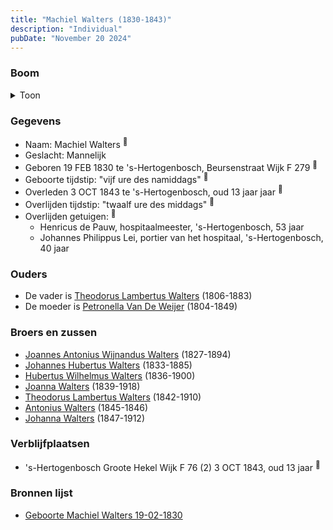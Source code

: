 ```yaml
---
title: "Machiel Walters (1830-1843)"
description: "Individual"
pubDate: "November 20 2024"
---
```


### Boom
<details><summary>Toon</summary>

![test](https://www.plantuml.com/plantuml/svg/ZP9FJm8n4CNl_HGJENWYMTXLMKBGeBlHH8L4eaVItOvifTkIJeaXXk_k8EkVg45lpVIzlj_Cz8o2z65L6q4BRPVIoneAMIxctgsiEdV6UGXUMk8hj45KMY6KsfS6TsUibs4DDTO5UjgLAA175zPB55zUBOqaWXS102Fd5VfffSk5HQB1e9RQ3eSGYuqGXp1vYoAnSnnCAtJA-HN1jToc13uzICCXT02Iu2gAebuFe9N5-L4-ueYNHur6RM3GBsIndXKk18Fz8NHEu2wRGASN7SFf5nKjLiRCf5MpqZkYmZ7LLfx2-7pAybuCXzI-v6WtHriuAYicRV0c63mRZ95mBorS83oWVaB_oPOoMpxAuYpUmzPDch0e-HVR4ToExrcUf7lO1lrdL4hR-TRHQHpTupUqdD6wARICdbTXpVpkcV4seXbdkzqeHDF3Pw5nSe6lEb4YtkDkP5anz_Vji0G-TloFBQMGPoC6ZQEVhVqvcBWPO_BhpiGPMiM__HK0)
</details>

### Gegevens
- Naam: Machiel Walters <sup><a href="../s00138/" style="text-decoration:none" title="Geboorte Machiel Walters 19-02-1830">:link:</a></sup>
- Geslacht: Mannelijk
- Geboren 19 FEB 1830 te 's-Hertogenbosch, Beursenstraat Wijk F 279 <sup><a href="../s00138/" style="text-decoration:none" title="Geboorte Machiel Walters 19-02-1830">:link:</a></sup>
- Geboorte tijdstip: "vijf ure des namiddags" <sup><a href="../s00138/" style="text-decoration:none" title="Geboorte Machiel Walters 19-02-1830">:link:</a></sup>
- Overleden 3 OCT 1843 te 's-Hertogenbosch, oud 13 jaar jaar <sup><a href="../s00142/" style="text-decoration:none" title="Overlijden Machiel Walters 03-10-1843">:link:</a></sup>
- Overlijden tijdstip: "twaalf ure des middags" <sup><a href="../s00142/" style="text-decoration:none" title="Overlijden Machiel Walters 03-10-1843">:link:</a></sup>
- Overlijden getuigen: <sup><a href="../s00142/" style="text-decoration:none" title="Overlijden Machiel Walters 03-10-1843">:link:</a></sup>
  - Henricus de Pauw, hospitaalmeester, \'s-Hertogenbosch, 53 jaar
  - Johannes Philippus Lei, portier van het hospitaal, \'s-Hertogenbosch, 40 jaar

### Ouders
- De vader is [Theodorus Lambertus Walters](../i00088/) (1806-1883)
- De moeder is [Petronella Van De Weijer](../i00089/) (1804-1849)

### Broers en zussen
- [Joannes Antonius Wijnandus Walters](../i00103/) (1827-1894)
- [Johannes Hubertus Walters](../i00079/) (1833-1885)
- [Hubertus Wilhelmus Walters](../i00105/) (1836-1900)
- [Joanna Walters](../i00106/) (1839-1918)
- [Theodorus Lambertus Walters](../i00107/) (1842-1910)
- [Antonius Walters](../i00108/) (1845-1846)
- [Johanna Walters](../i00109/) (1847-1912)

### Verblijfplaatsen
- 's-Hertogenbosch Groote Hekel Wijk F 76 (2) 3 OCT 1843, oud 13 jaar  <sup><a href="../s00142/" style="text-decoration:none" title="Overlijden Machiel Walters 03-10-1843">:link:</a></sup>

### Bronnen lijst
- [Geboorte Machiel Walters 19-02-1830](../s00138/)